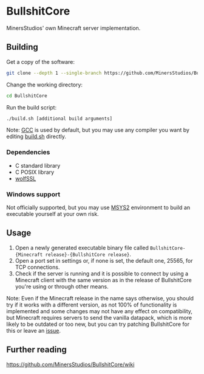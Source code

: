 # BullshitCore

MinersStudios' own Minecraft server implementation.

## Building

Get a copy of the software:

```sh
git clone --depth 1 --single-branch https://github.com/MinersStudios/BullshitCore.git
```

Change the working directory:

```sh
cd BullshitCore
```

Run the build script:

```sh
./build.sh [additional build arguments]
```

Note: [GCC](https://gcc.gnu.org) is used by default, but you may use any
compiler you want by editing [build.sh](build.sh) directly.

### Dependencies

- C standard library
- C POSIX library
- [wolfSSL](https://www.wolfssl.com)

### Windows support

Not officially supported, but you may use [MSYS2](https://www.msys2.org)
environment to build an executable yourself at your own risk.

## Usage

1. Open a newly generated executable binary file called
`BullshitCore-{Minecraft release}-{BullshitCore release}`.
2. Open a port set in settings or, if none is set, the default one, 25565, for
TCP connections.
3. Check if the server is running and it is possible to connect by using a
Minecraft client with the same version as in the release of BullshitCore you're using or
through other means.

Note: Even if the Minecraft release in the name says otherwise, you should try if it works with a different version, as not 100% of functionality is implemented and some changes may not have any effect on compatibility, but Minecraft requires servers to send the vanilla datapack, which is more likely to be outdated or too new, but you can try patching BullshitCore for this or leave an [issue](https://github.com/MinersStudios/BullshitCore/issues).

## Further reading

https://github.com/MinersStudios/BullshitCore/wiki
